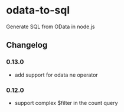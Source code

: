# odata-to-sql

Generate SQL from OData in node.js

## Changelog

### 0.13.0

- add support for odata ne operator

### 0.12.0

- support complex $filter in the count query
